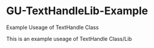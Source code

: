 # GU-TextHandleLib-Example
Example Useage of TextHandle Class

This is an example useage of TextHandle Class/Lib
